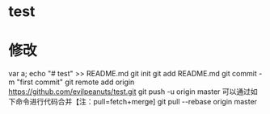 # test
# 修改
var a;
echo "# test" >> README.md
git init
git add README.md
git commit -m "first commit"
git remote add origin https://github.com/evilpeanuts/test.git
git push -u origin master
可以通过如下命令进行代码合并【注：pull=fetch+merge]
git pull --rebase origin master
